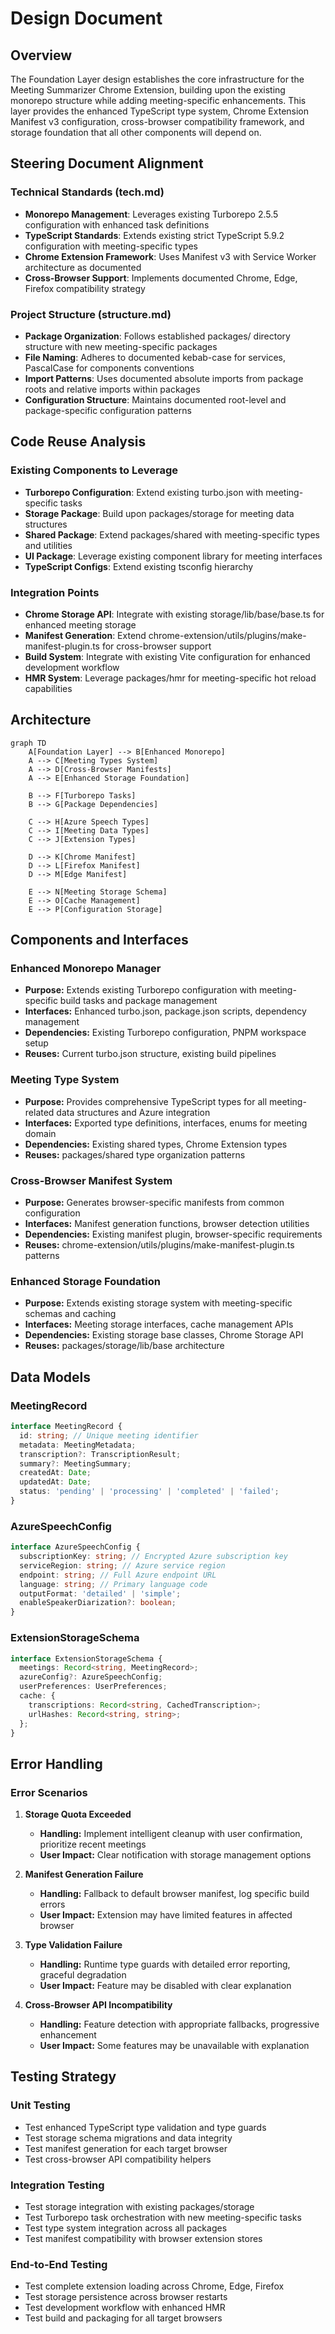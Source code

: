 # Design Document

## Overview

The Foundation Layer design establishes the core infrastructure for the Meeting Summarizer Chrome Extension, building upon the existing monorepo structure while adding meeting-specific enhancements. This layer provides the enhanced TypeScript type system, Chrome Extension Manifest v3 configuration, cross-browser compatibility framework, and storage foundation that all other components will depend on.

## Steering Document Alignment

### Technical Standards (tech.md)
- **Monorepo Management**: Leverages existing Turborepo 2.5.5 configuration with enhanced task definitions
- **TypeScript Standards**: Extends existing strict TypeScript 5.9.2 configuration with meeting-specific types
- **Chrome Extension Framework**: Uses Manifest v3 with Service Worker architecture as documented
- **Cross-Browser Support**: Implements documented Chrome, Edge, Firefox compatibility strategy

### Project Structure (structure.md)
- **Package Organization**: Follows established packages/ directory structure with new meeting-specific packages
- **File Naming**: Adheres to documented kebab-case for services, PascalCase for components conventions
- **Import Patterns**: Uses documented absolute imports from package roots and relative imports within packages
- **Configuration Structure**: Maintains documented root-level and package-specific configuration patterns

## Code Reuse Analysis

### Existing Components to Leverage
- **Turborepo Configuration**: Extend existing turbo.json with meeting-specific tasks
- **Storage Package**: Build upon packages/storage for meeting data structures
- **Shared Package**: Extend packages/shared with meeting-specific types and utilities
- **UI Package**: Leverage existing component library for meeting interfaces
- **TypeScript Configs**: Extend existing tsconfig hierarchy

### Integration Points
- **Chrome Storage API**: Integrate with existing storage/lib/base/base.ts for enhanced meeting storage
- **Manifest Generation**: Extend chrome-extension/utils/plugins/make-manifest-plugin.ts for cross-browser support
- **Build System**: Integrate with existing Vite configuration for enhanced development workflow
- **HMR System**: Leverage packages/hmr for meeting-specific hot reload capabilities

## Architecture

```mermaid
graph TD
    A[Foundation Layer] --> B[Enhanced Monorepo]
    A --> C[Meeting Types System]
    A --> D[Cross-Browser Manifests]
    A --> E[Enhanced Storage Foundation]
    
    B --> F[Turborepo Tasks]
    B --> G[Package Dependencies]
    
    C --> H[Azure Speech Types]
    C --> I[Meeting Data Types]
    C --> J[Extension Types]
    
    D --> K[Chrome Manifest]
    D --> L[Firefox Manifest]
    D --> M[Edge Manifest]
    
    E --> N[Meeting Storage Schema]
    E --> O[Cache Management]
    E --> P[Configuration Storage]
```

## Components and Interfaces

### Enhanced Monorepo Manager
- **Purpose:** Extends existing Turborepo configuration with meeting-specific build tasks and package management
- **Interfaces:** Enhanced turbo.json, package.json scripts, dependency management
- **Dependencies:** Existing Turborepo configuration, PNPM workspace setup
- **Reuses:** Current turbo.json structure, existing build pipelines

### Meeting Type System
- **Purpose:** Provides comprehensive TypeScript types for all meeting-related data structures and Azure integration
- **Interfaces:** Exported type definitions, interfaces, enums for meeting domain
- **Dependencies:** Existing shared types, Chrome Extension types
- **Reuses:** packages/shared type organization patterns

### Cross-Browser Manifest System
- **Purpose:** Generates browser-specific manifests from common configuration
- **Interfaces:** Manifest generation functions, browser detection utilities
- **Dependencies:** Existing manifest plugin, browser-specific requirements
- **Reuses:** chrome-extension/utils/plugins/make-manifest-plugin.ts patterns

### Enhanced Storage Foundation
- **Purpose:** Extends existing storage system with meeting-specific schemas and caching
- **Interfaces:** Meeting storage interfaces, cache management APIs
- **Dependencies:** Existing storage base classes, Chrome Storage API
- **Reuses:** packages/storage/lib/base architecture

## Data Models

### MeetingRecord
```typescript
interface MeetingRecord {
  id: string; // Unique meeting identifier
  metadata: MeetingMetadata;
  transcription?: TranscriptionResult;
  summary?: MeetingSummary;
  createdAt: Date;
  updatedAt: Date;
  status: 'pending' | 'processing' | 'completed' | 'failed';
}
```

### AzureSpeechConfig
```typescript
interface AzureSpeechConfig {
  subscriptionKey: string; // Encrypted Azure subscription key
  serviceRegion: string; // Azure service region
  endpoint: string; // Full Azure endpoint URL
  language: string; // Primary language code
  outputFormat: 'detailed' | 'simple';
  enableSpeakerDiarization?: boolean;
}
```

### ExtensionStorageSchema
```typescript
interface ExtensionStorageSchema {
  meetings: Record<string, MeetingRecord>;
  azureConfig?: AzureSpeechConfig;
  userPreferences: UserPreferences;
  cache: {
    transcriptions: Record<string, CachedTranscription>;
    urlHashes: Record<string, string>;
  };
}
```

## Error Handling

### Error Scenarios
1. **Storage Quota Exceeded**
   - **Handling:** Implement intelligent cleanup with user confirmation, prioritize recent meetings
   - **User Impact:** Clear notification with storage management options

2. **Manifest Generation Failure**
   - **Handling:** Fallback to default browser manifest, log specific build errors
   - **User Impact:** Extension may have limited features in affected browser

3. **Type Validation Failure**
   - **Handling:** Runtime type guards with detailed error reporting, graceful degradation
   - **User Impact:** Feature may be disabled with clear explanation

4. **Cross-Browser API Incompatibility**
   - **Handling:** Feature detection with appropriate fallbacks, progressive enhancement
   - **User Impact:** Some features may be unavailable with explanation

## Testing Strategy

### Unit Testing
- Test enhanced TypeScript type validation and type guards
- Test storage schema migrations and data integrity
- Test manifest generation for each target browser
- Test cross-browser API compatibility helpers

### Integration Testing
- Test storage integration with existing packages/storage
- Test Turborepo task orchestration with new meeting-specific tasks
- Test type system integration across all packages
- Test manifest compatibility with browser extension stores

### End-to-End Testing
- Test complete extension loading across Chrome, Edge, Firefox
- Test storage persistence across browser restarts
- Test development workflow with enhanced HMR
- Test build and packaging for all target browsers